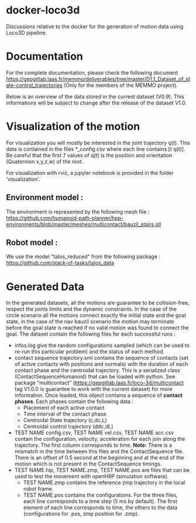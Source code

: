 # docker-loco3d
Discussions relative to the docker for the generation of motion data using Loco3D pipeline.

# Documentation
For the complete documentation, please check the following document https://gepgitlab.laas.fr/memmo/deliverables/tree/master/D1.1_Dataset_of_state-control_trajectories  (Only for the members of the MEMMO project).

Below is an overview of the data stored in the current dataset (V0.9). This informations will be subject to change after the release of the dataset V1.0.

# Visualization of the motion

For visualization you will mostly be interested in the joint trajectory q(t). This data is contained in the files \*\_config.csv where each line contains [t q(t)]. Be careful that the first 7 values of q(t) is the position and orientation (Quaternion x,y,z,w) of the root.

For visualization with rviz, a jupyler notebook is provided in the folder 'visualization'. 

## Environment model :

The environment is represented by the following mesh file : https://github.com/humanoid-path-planner/hpp-environments/blob/master/meshes/multicontact/bauzil_stairs.stl

## Robot model : 

We use the model "talos_reduced" from the following package :  https://github.com/stack-of-tasks/talos_data

# Generated Data 

In the generated datasets, all the motions are guarantee to be collision-free, respect the joints limits and the dynamic constraints. In the case of the circle scenario all the motions connect exactly the initial state and the goal state, in the case of the nav bauzil scenario the motion may terminate before the goal state is reached if no valid motion was found to connect the goal.
The dataset contain the following files for each successful runs :

* infos.log give the random configurations sampled (which can be used to re-run this particular problem) and the status of each method.
* contact sequence trajectory.xml contains the sequence of contacts (set of active contacts with positions and normals) with the duration of each contact phase and the centroidal trajectory. This is a serialized class (ContactSequenceHumanoid) that can be loaded with python. See package “multicontact” (https://gepgitlab.laas.fr/loco-3d/multicontact tag V1.0.0 is guarantee to work with the current dataset) for more information. Once loaded, this object contains a sequence of **contact phases**. Each phases contain the following data : 
  * Placement of each active contact
  * Time interval of the contact phase
  * Centroidal State trajectory (c,dc,L)
  * Centroidal control trajectory (ddc,dL)
* TEST NAME config.csv, TEST NAME vel.csv, TEST NAME acc.csv contain the configuration, velocity, acceleration for each join along the trajectory. The first column corresponds to time. **Note:** There is a mismatch in the time between this files and the ContactSequence file. There is an offset of 0.5 second at the beginning and at the end of the motion which is not present in the ContactSequence timings. 
* TEST NAME.hip, TEST NAME.zmp, TEST NAME.pos are files that can be used to test the movement with openHRP (simulation software). 
  * TEST NAME.zmp contains the reference zmp trajectory in the local robot frame.
  * TEST NAME.pos contains the configurations. 
For the three files, each line corresponds to a time step (5 ms by default). The first element of each line corresponds to time, the others to the data (configurations for .pos, zmp position for .zmp).


